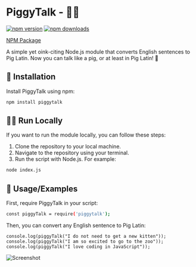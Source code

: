 # PiggyTalk - 🐷💬

[![npm version](https://img.shields.io/npm/v/piggytalk.svg)](https://www.npmjs.com/package/piggytalk)
[![npm downloads](https://img.shields.io/npm/dt/piggytalk.svg)](https://www.npmjs.com/package/piggytalk)

[NPM Package](https://www.npmjs.com/package/piggytalk)

A simple yet oink-citing Node.js module that converts English sentences to Pig Latin. Now you can talk like a pig, or at least in Pig Latin! 🐷

## 🚀 Installation

Install PiggyTalk using npm:

```bash
npm install piggytalk
```

## 👩‍💻 Run Locally

If you want to run the module locally, you can follow these steps:

1. Clone the repository to your local machine.
2. Navigate to the repository using your terminal.
3. Run the script with Node.js. For example:

```bash
node index.js
```

## 📖 Usage/Examples

First, require PiggyTalk in your script:

```bash
const piggyTalk = require('piggytalk');
```

Then, you can convert any English sentence to Pig Latin: 


```
console.log(piggyTalk("I do not need to get a new kitten"));
console.log(piggyTalk("I am so excited to go to the zoo"));
console.log(piggyTalk("I love coding in JavaScript"));
```


![Screenshot](https://i.imgur.com/x1chXsU.png)

